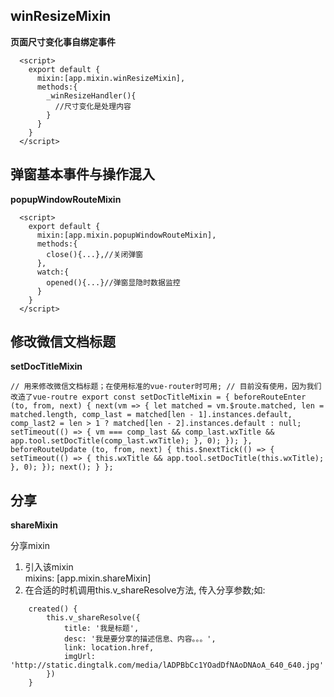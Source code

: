 ## winResizeMixin
**页面尺寸变化事自绑定事件**

```
  <script>
    export default {
      mixin:[app.mixin.winResizeMixin],
      methods:{
        _winResizeHandler(){
          //尺寸变化是处理内容
        }
      }
    }
  </script>

```


## 弹窗基本事件与操作混入

**popupWindowRouteMixin**

```
  <script>
    export default {
      mixin:[app.mixin.popupWindowRouteMixin],
      methods:{
        close(){...},//关闭弹窗
      },
      watch:{
        opened(){...}//弹窗显隐时数据监控
      }
    }
  </script>

```


## 修改微信文档标题 

**setDocTitleMixin**

``
  // 用来修改微信文档标题；在使用标准的vue-router时可用;
  // 目前没有使用，因为我们改造了vue-routre
  export const setDocTitleMixin = {
      beforeRouteEnter (to, from, next) {
          next(vm => {
              let matched = vm.$route.matched,
                  len = matched.length,
                  comp_last = matched[len - 1].instances.default,
                  comp_last2 = len > 1 ? matched[len - 2].instances.default : null;
              setTimeout(() => {
                  vm === comp_last && comp_last.wxTitle && app.tool.setDocTitle(comp_last.wxTitle);
              }, 0);
          });
      },
      beforeRouteUpdate (to, from, next) {
          this.$nextTick(() => {
              setTimeout(() => {
                  this.wxTitle && app.tool.setDocTitle(this.wxTitle);
              }, 0);
          });
          next();
      }
  };
``

## 分享
**shareMixin**

 分享mixin
  1. 引入该mixin    
    mixins: [app.mixin.shareMixin]
  2. 在合适的时机调用this.v_shareResolve方法, 传入分享参数;如:
```
    created() {
        this.v_shareResolve({
            title: '我是标题',
            desc: '我是要分享的描述信息、内容。。。',
            link: location.href,
            imgUrl: 'http://static.dingtalk.com/media/lADPBbCc1YOadDfNAoDNAoA_640_640.jpg'
        })
    }
```